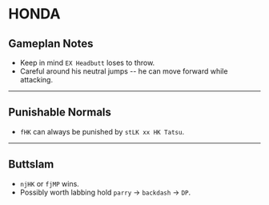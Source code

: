 # HONDA
## Gameplan Notes
- Keep in mind `EX Headbutt` loses to throw.
- Careful around his neutral jumps -- he can move forward while attacking.
_____
## Punishable Normals
- `fHK` can always be punished by `stLK xx HK Tatsu`.
_____
## Buttslam 
- `njHK` or `fjMP` wins.
- Possibly worth labbing hold `parry` -> `backdash` -> `DP`.